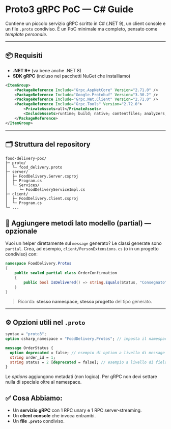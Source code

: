 # Proto3 gRPC PoC — C# Guide

Contiene un piccolo servizio gRPC scritto in C# (.NET 9), un client console e un file `.proto` condiviso. È un PoC minimale ma completo, pensato come *template personale*.

---

## 📦 Requisiti

* **.NET 9+** (va bene anche .NET 8)
* **SDK gRPC** (incluso nei pacchetti NuGet che installiamo)

``` xml
<ItemGroup>
	<PackageReference Include="Grpc.AspNetCore" Version="2.71.0" />
	<PackageReference Include="Google.Protobuf" Version="3.30.2" />
	<PackageReference Include="Grpc.Net.Client" Version="2.71.0" />
	<PackageReference Include="Grpc.Tools" Version="2.72.0">
		<PrivateAssets>all</PrivateAssets>
		<IncludeAssets>runtime; build; native; contentfiles; analyzers; buildtransitive</IncludeAssets>
	</PackageReference>
</ItemGroup>
```

---

## 🗂️ Struttura del repository

```
food-delivery-poc/
├─ proto/
│  └─ food_delivery.proto
├─ server/
│  ├─ FoodDelivery.Server.csproj
│  ├─ Program.cs
│  └─ Services/
│     └─ FoodDeliveryServiceImpl.cs
├─ client/
│  ├─ FoodDelivery.Client.csproj
│  └─ Program.cs
└─ ...
```



## 🧩 Aggiungere metodi lato modello (partial) — opzionale

Vuoi un helper direttamente sul `message` generato? Le classi generate sono `partial`. Crea, ad esempio, `client/PersonExtensions.cs` (o in un progetto condiviso) con:

```csharp
namespace FoodDelivery.Protos
{
    public sealed partial class OrderConfirmation
    {
        public bool IsDelivered() => string.Equals(Status, "Consegnato", StringComparison.OrdinalIgnoreCase);
    }
}
```

> Ricorda: **stesso namespace, stesso progetto** del tipo generato.

---

## ⚙️ Opzioni utili nel `.proto`

```proto
syntax = "proto3";
option csharp_namespace = "FoodDelivery.Protos"; // imposta il namespace C# generato

message OrderStatus {
  option deprecated = false; // esempio di option a livello di message
  string order_id = 1;
  string status = 2 [deprecated = false]; // esempio a livello di field
}
```

Le *options* aggiungono metadati (non logica). Per gRPC non devi settare nulla di speciale oltre al namespace.

## ✅ Cosa Abbiamo:

* Un **servizio gRPC** con 1 RPC unary e 1 RPC server‑streaming.
* Un **client console** che invoca entrambi.
* Un **file `.proto`** condiviso.



